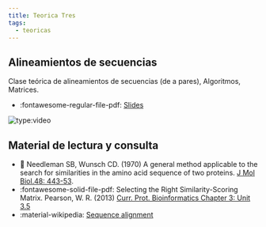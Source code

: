 ```yaml
---
title: Teorica Tres
tags: 
  - teoricas
---
```


## Alineamientos de secuencias

 Clase teórica de alineamientos de secuencias (de a pares), Algoritmos, Matrices.

 * :fontawesome-regular-file-pdf: [Slides](alineamientosDeAPares2023.pdf) 
 
 ![type:video](https://www.youtube.com/embed/uExBWiOBvdY)
 


## Material de lectura y consulta

  * :paperclip: Needleman SB, Wunsch CD. (1970) A general method applicable to the search for similarities in the amino acid sequence of two proteins. [J Mol Biol.48: 443-53](https://doi.org/10.1016/0022-2836(70)90057-4).
  * :fontawesome-solid-file-pdf: Selecting the Right Similarity-Scoring Matrix. Pearson, W. R. (2013) [Curr. Prot. Bioinformatics Chapter 3: Unit 3.5](https://fasta.bioch.virginia.edu/wrpearson/papers/wrp_cpbio_0305.pdf)
  * :material-wikipedia: [Sequence alignment](https://en.wikipedia.org/wiki/Sequence_alignment)
